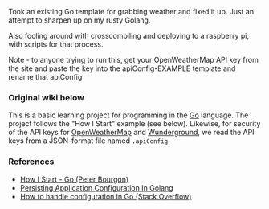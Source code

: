 Took an existing Go template for grabbing weather and fixed it up. Just an attempt to sharpen up on my rusty Golang.

Also fooling around with crosscompiling and deploying to a raspberry pi, with scripts for that process.

Note - to anyone trying to run this, get your OpenWeatherMap API key from the site and paste the key into the apiConfig-EXAMPLE template and rename that apiConfig

### Original wiki below

This is a basic learning project for programming in the [Go](http://golang.org/) language.  The project follows the "How I Start" example (see below).  Likewise, for security of the API keys for [OpenWeatherMap](http://www.openweathermap.org) and [Wunderground](http://www.wunderground.com/), we read the API keys from a JSON-format file named `.apiConfig`.


### References
- [How I Start - Go (Peter Bourgon)](http://howistart.org/posts/go/1)
- [Persisting Application Configuration In Golang](http://goinbigdata.com/persisting-application-configuration-in-golang/)
- [How to handle configuration in Go (Stack Overflow)](http://stackoverflow/questions/16465705)
